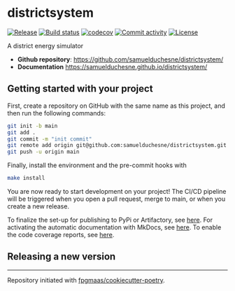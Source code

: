 # districtsystem

[![Release](https://img.shields.io/github/v/release/samuelduchesne/districtsystem)](https://img.shields.io/github/v/release/samuelduchesne/districtsystem)
[![Build status](https://img.shields.io/github/actions/workflow/status/samuelduchesne/districtsystem/main.yml?branch=main)](https://github.com/samuelduchesne/districtsystem/actions/workflows/main.yml?query=branch%3Amain)
[![codecov](https://codecov.io/gh/samuelduchesne/districtsystem/branch/main/graph/badge.svg)](https://codecov.io/gh/samuelduchesne/districtsystem)
[![Commit activity](https://img.shields.io/github/commit-activity/m/samuelduchesne/districtsystem)](https://img.shields.io/github/commit-activity/m/samuelduchesne/districtsystem)
[![License](https://img.shields.io/github/license/samuelduchesne/districtsystem)](https://img.shields.io/github/license/samuelduchesne/districtsystem)

A district energy simulator

- **Github repository**: <https://github.com/samuelduchesne/districtsystem/>
- **Documentation** <https://samuelduchesne.github.io/districtsystem/>

## Getting started with your project

First, create a repository on GitHub with the same name as this project, and then run the following commands:

```bash
git init -b main
git add .
git commit -m "init commit"
git remote add origin git@github.com:samuelduchesne/districtsystem.git
git push -u origin main
```

Finally, install the environment and the pre-commit hooks with

```bash
make install
```

You are now ready to start development on your project!
The CI/CD pipeline will be triggered when you open a pull request, merge to main, or when you create a new release.

To finalize the set-up for publishing to PyPi or Artifactory, see [here](https://fpgmaas.github.io/cookiecutter-poetry/features/publishing/#set-up-for-pypi).
For activating the automatic documentation with MkDocs, see [here](https://fpgmaas.github.io/cookiecutter-poetry/features/mkdocs/#enabling-the-documentation-on-github).
To enable the code coverage reports, see [here](https://fpgmaas.github.io/cookiecutter-poetry/features/codecov/).

## Releasing a new version

---

Repository initiated with [fpgmaas/cookiecutter-poetry](https://github.com/fpgmaas/cookiecutter-poetry).
